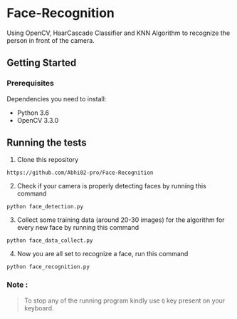 # Face-Recognition
Using OpenCV, HaarCascade Classifier and KNN Algorithm to recognize the person in front of the camera.
## Getting Started
### Prerequisites
Dependencies you need to install:
- Python 3.6
- OpenCV 3.3.0
## Running the tests
1. Clone this repository
``` 
https://github.com/Abhi02-pro/Face-Recognition
```
2. Check if your camera is properly detecting faces by running this command
```
python face_detection.py
```
3. Collect some training data (around 20-30 images) for the algorithm for every new face by running this command
```
python face_data_collect.py
```
4. Now you are all set to recognize a face, run this command
```
python face_recognition.py
```
### Note : 
> To stop any of the running program kindly use ` Q ` key present on your keyboard.
